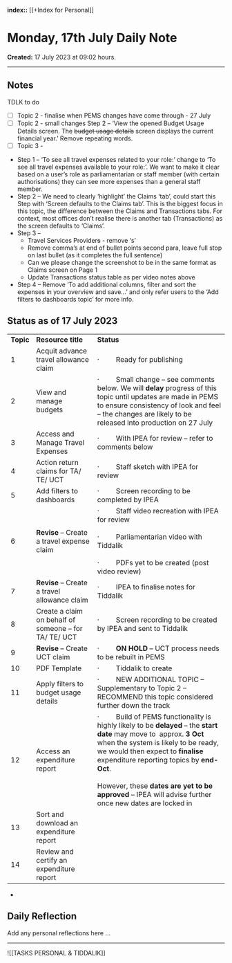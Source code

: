 **index::** [[+Index for Personal]]
 

# Monday, 17th July Daily Note
**Created:** 17 July 2023  at 09:02 hours.

---
## Notes

TDLK to do
- [ ] Topic 2 - finalise when PEMS changes have come through - 27 July
- [ ] Topic 2 - small changes
      Step 2 – ‘View the opened Budget Usage Details screen. The ~~budget usage details~~ screen displays the current financial year.’ Remove repeating words.
- [ ] Topic 3 - 
- Step 1 – ‘To see all travel expenses related to your role:’ change to ‘To see all travel expenses available to your role:’. We want to make it clear based on a user’s role as parliamentarian or staff member (with certain authorisations) they can see more expenses than a general staff member.
- Step 2 – We need to clearly ‘highlight’ the Claims ‘tab’, could start this Step with ‘Screen defaults to the Claims tab’. This is the biggest focus in this topic, the difference between the Claims and Transactions tabs. For context, most offices don’t realise there is another tab (Transactions) as the screen defaults to ‘Claims’.
- Step 3 –
	- Travel Services Provider~~s~~ - remove ‘s’
	- Remove comma’s at end of bullet points second para, leave full stop on last bullet (as it completes the full sentence)
	- Can we please change the screenshot to be in the same format as Claims screen on Page 1
	- Update Transactions status table as per video notes above
- Step 4 – Remove ‘To add additional columns, filter and sort the expenses in your overview and save…’ and only refer users to the ‘Add filters to dashboards topic’ for more info.

## Status as of 17 July 2023
|   |   |   |
|---|---|---|
|**Topic**|**Resource title**|**Status**|
|1|Acquit advance travel allowance claim|·         Ready for publishing|
|2|View and manage budgets|·         Small change – see comments below. We will **delay** progress of this topic until updates are made in PEMS to ensure consistency of look and feel – the changes are likely to be released into production on 27 July|
|3|Access and Manage Travel Expenses|·         With IPEA for review – refer to comments below|
|4|Action return claims for TA/ TE/ UCT|·         Staff sketch with IPEA for review|
|5|Add filters to dashboards|·         Screen recording to be completed by IPEA|
|6|**Revise** – Create a travel expense claim|·         Staff video recreation with IPEA for review<br><br>·         Parliamentarian video with Tiddalik<br><br>·         PDFs yet to be created (post video review)|
|7|**Revise** – Create a travel allowance claim|·         IPEA to finalise notes for Tiddalik|
|8|Create a claim on behalf of someone – for TA/ TE/ UCT|·         Screen recording to be created by IPEA and sent to Tiddalik|
|9|**Revise** – Create UCT claim|·         **ON HOLD** – UCT process needs to be rebuilt in PEMS|
|10|PDF Template|·         Tiddalik to create|
|11|Apply filters to budget usage details|·         NEW ADDITIONAL TOPIC – Supplementary to Topic 2 – RECOMMEND this topic considered further down the track|
|12|Access an expenditure report|·         Build of PEMS functionality is highly likely to be **delayed** – the **start date** may move to  approx. **3 Oct** when the system is likely to be ready, we would then expect to **finalise** expenditure reporting topics by **end-Oct**.<br><br>However, these **dates are yet to be approved** – IPEA will advise further once new dates are locked in|
|13|Sort and download an expenditure report|
|14|Review and certify an expenditure report|
 
 - 
 
  



## Daily Reflection

Add any personal reflections here ...


---
![[TASKS PERSONAL & TIDDALIK]]
